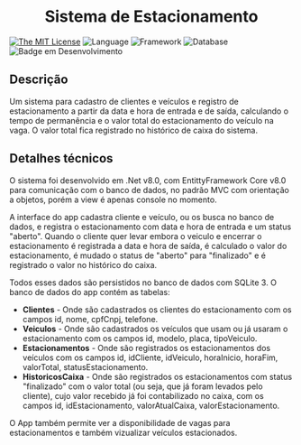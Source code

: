 <h1 align="center">Sistema de Estacionamento</h1>

[![The MIT License](https://img.shields.io/badge/license-MIT-green.svg?style=flat-square)](http://opensource.org/licenses/MIT)
![Language](https://img.shields.io/badge/.NET_8.0-512BD4?style=flat-square&logo=dotnet&logoColor=white)
![Framework](https://img.shields.io/badge/EF--Core?style=flat-square&label=EF-Core%208.0&labelColor=%233d18b8&color=%233d18b8)
![Database](https://img.shields.io/badge/Sqlite-003B57?style=flat-square&logo=sqlite&logoColor=white)
![Badge em Desenvolvimento](http://img.shields.io/static/v1?label=STATUS&message=EM%20DESENVOLVIMENTO&color=GREEN&style=flat-square)

## Descrição
Um sistema para cadastro de clientes e veículos e registro de estacionamento a partir da data e hora de entrada e de saída, calculando o tempo de permanência e o valor total do estacionamento do veículo na vaga. O valor total fica registrado no histórico de caixa do sistema.

## Detalhes técnicos
O sistema foi desenvolvido em .Net v8.0, com EntittyFramework Core v8.0 para comunicação com o banco de dados, no padrão MVC com orientação a objetos, porém a view é apenas console no momento.

A interface do app cadastra cliente e veículo, ou os busca no banco de dados, e registra o estacionamento com data e hora de entrada e um status "aberto". Quando o cliente quer levar embora o veiculo e encerrar o estacionamento é registrada a data e hora de saída, é calculado o valor do estacionamento, é mudado o status de "aberto" para "finalizado" e é registrado o valor no histórico do caixa.

Todos esses dados são persistidos no banco de dados com SQLite 3. O banco de dados do app contém as tabelas: 

- <b>Clientes</b> - Onde são cadastrados os clientes do estacionamento com os campos id, nome, cpfCnpj, telefone.
- <b>Veiculos</b> - Onde são cadastrados os veículos que usam ou já usaram o estacionamento com os campos id, modelo, placa, tipoVeiculo.
- <b>Estacionamentos</b> - Onde são registrados os estacionamentos dos veículos com os campos id, idCliente, idVeiculo, horaInicio, horaFim, valorTotal, statusEstacionamento.
- <b>HistoricosCaixa</b> - Onde são registrados os estacionamentos com status "finalizado" com o valor total (ou seja, que já foram levados pelo cliente), cujo valor recebido já foi contabilizado no caixa, com os campos id, idEstacionamento, valorAtualCaixa, valorEstacionamento.

O App também permite ver a disponibilidade de vagas para estacionamentos e também vizualizar veículos estacionados.